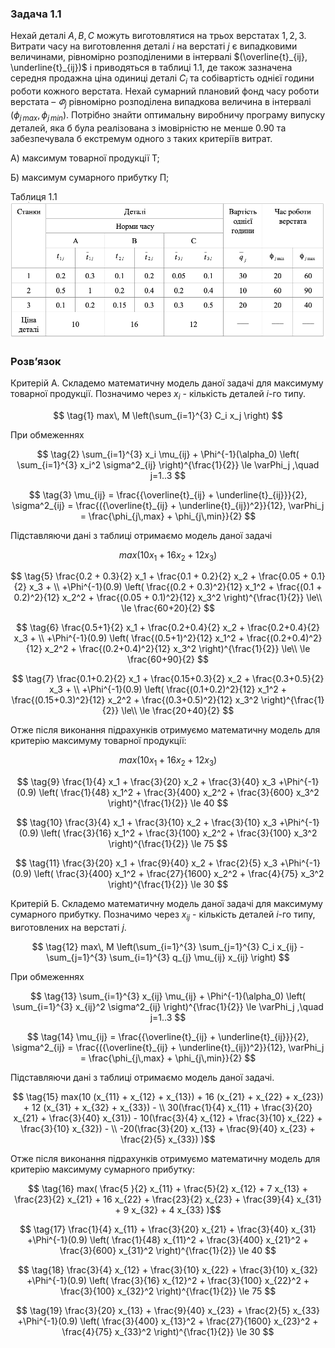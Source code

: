 ### Задача 1.1

Нехай деталі $А, В, С$ можуть виготовлятися на трьох верстатах $1, 2, 3$. Витрати часу на виготовлення деталі $i$ на верстаті $j$ є випадковими величинами, рівномірно розподіленими в інтервалі $(\overline{t}_{ij}, \underline{t}_{ij})$ і приводяться в таблиці 1.1, де також зазначена середня продажна ціна одиниці деталі $C_i$ та собівартість однієї години роботи кожного верстата. Нехай сумарний плановий фонд часу роботи верстата – $\varPhi_j$ рівномірно розподілена випадкова величина в інтервалі $(\phi_{j\,max}, \phi_{j\,min})$.
Потрібно знайти оптимальну виробничу програму випуску деталей, яка б була реалізована з імовірністю не менше 0.90 та забезпечувала б екстремум одного з таких критеріїв витрат.

А) максимум товарної продукції Т;

Б) максимум сумарного прибутку П;

Таблиця 1.1
![screenshot4](./task-1-1.png)

### Розв’язок


Критерій А.
Складемо математичну модель даної задачі для максимуму товарної продукції.
Позначимо через $x_i$ - кількість деталей $i$-го типу.

$$ \tag{1} max\, M \left(\sum_{i=1}^{3} C_i x_j \right) $$
 
При обмеженнях

$$ \tag{2} \sum_{i=1}^{3} x_i \mu_{ij} + \Phi^{-1}(\alpha_0) \left( \sum_{i=1}^{3} x_i^2 \sigma^2_{ij} \right)^{\frac{1}{2}} \le \varPhi_j ,\quad j=1..3
$$

$$ \tag{3} \mu_{ij} = \frac{{\overline{t}_{ij} + \underline{t}_{ij}}}{2},
\sigma^2_{ij} = \frac{({\overline{t}_{ij} + \underline{t}_{ij})^2}}{12},
\varPhi_j = \frac{\phi_{j\,max} + \phi_{j\,min}}{2}
$$

Підставляючи дані з таблиці отримаємо модель даної задачі

$$ \tag{4} max(10 x_1 + 16 x_2 + 12 x_3) $$

$$ \tag{5} \frac{0.2 + 0.3}{2} x_1 + \frac{0.1 + 0.2}{2} x_2 + \frac{0.05 + 0.1}{2} x_3 + \\
+\Phi^{-1}(0.9) \left( 
\frac{(0.2 + 0.3)^2}{12} x_1^2 + \frac{(0.1 + 0.2)^2}{12} x_2^2 + \frac{(0.05 + 0.1)^2}{12} x_3^2 \right)^{\frac{1}{2}} \le\\
\le \frac{60+20}{2}
$$

$$ \tag{6} \frac{0.5+1}{2} x_1 + \frac{0.2+0.4}{2} x_2 + \frac{0.2+0.4}{2} x_3 + \\
+\Phi^{-1}(0.9) \left( 
\frac{(0.5+1)^2}{12} x_1^2 + \frac{(0.2+0.4)^2}{12} x_2^2 + \frac{(0.2+0.4)^2}{12} x_3^2 \right)^{\frac{1}{2}}  \le\\
\le \frac{60+90}{2}
$$


$$ \tag{7} \frac{0.1+0.2}{2} x_1 + \frac{0.15+0.3}{2} x_2 + \frac{0.3+0.5}{2} x_3 + \\
+\Phi^{-1}(0.9) \left( 
\frac{(0.1+0.2)^2}{12} x_1^2 + \frac{(0.15+0.3)^2}{12} x_2^2 + \frac{(0.3+0.5)^2}{12} x_3^2 \right)^{\frac{1}{2}} \le\\
\le \frac{20+40}{2}
$$

Отже після виконання підрахунків отримуємо математичну модель для критерію максимуму товарної продукції:

$$ \tag{8} max(10 x_1 + 16 x_2 + 12 x_3) $$

$$ \tag{9} \frac{1}{4} x_1 + \frac{3}{20} x_2 + \frac{3}{40} x_3 
+\Phi^{-1}(0.9) \left( 
\frac{1}{48} x_1^2 + \frac{3}{400} x_2^2 + \frac{3}{600} x_3^2 \right)^{\frac{1}{2}}
\le 40
$$

$$ \tag{10} \frac{3}{4} x_1 + \frac{3}{10} x_2 + \frac{3}{10} x_3
+\Phi^{-1}(0.9) \left( 
\frac{3}{16} x_1^2 + \frac{3}{100} x_2^2 + \frac{3}{100} x_3^2 \right)^{\frac{1}{2}}
\le 75
$$


$$ \tag{11} \frac{3}{20} x_1 + \frac{9}{40} x_2 + \frac{2}{5} x_3
+\Phi^{-1}(0.9) \left( 
\frac{3}{400} x_1^2 + \frac{27}{1600} x_2^2 + \frac{4}{75} x_3^2 \right)^{\frac{1}{2}}
\le 30
$$


Критерій Б.
Складемо математичну модель даної задачі для максимуму сумарного прибутку.
Позначимо через $x_{ij}$ - кількість деталей $i$-го типу, виготовлених на верстаті $j$.

$$ \tag{12} max\, M \left(\sum_{i=1}^{3} \sum_{j=1}^{3} C_i x_{ij}
-\sum_{j=1}^{3} \sum_{i=1}^{3} q_{j} \mu_{ij} x_{ij}
\right) $$

При обмеженнях

$$ \tag{13} \sum_{i=1}^{3} x_{ij} \mu_{ij} + \Phi^{-1}(\alpha_0) \left( \sum_{i=1}^{3} x_{ij}^2 \sigma^2_{ij} \right)^{\frac{1}{2}} \le \varPhi_j ,\quad j=1..3
$$

$$ \tag{14} \mu_{ij} = \frac{{\overline{t}_{ij} + \underline{t}_{ij}}}{2},
\sigma^2_{ij} = \frac{({\overline{t}_{ij} + \underline{t}_{ij})^2}}{12},
\varPhi_j = \frac{\phi_{j\,max} + \phi_{j\,min}}{2}
$$

Підставляючи дані з таблиці отримаємо модель даної задачі.

$$ \tag{15} max(10 (x_{11} + x_{12} + x_{13}) + 16 (x_{21} + x_{22} + x_{23}) + 12 (x_{31} + x_{32} + x_{33}) - \\
30(\frac{1}{4} x_{11} + \frac{3}{20} x_{21} + \frac{3}{40} x_{31}) - 
10(\frac{3}{4} x_{12} + \frac{3}{10} x_{22} + \frac{3}{10} x_{32}) - \\
-20(\frac{3}{20} x_{13} + \frac{9}{40} x_{23} + \frac{2}{5} x_{33})
)$$

Отже після виконання підрахунків отримуємо математичну модель для критерію максимуму сумарного прибутку:


$$ \tag{16} max(
\frac{5 }{2} x_{11} + \frac{5}{2} x_{12} +          7 x_{13} +
\frac{23}{2} x_{21} +          16 x_{22} + \frac{23}{2} x_{23} +
\frac{39}{4} x_{31} +           9 x_{32} +            4 x_{33}
)$$

$$ \tag{17} \frac{1}{4} x_{11} + \frac{3}{20} x_{21} + \frac{3}{40} x_{31} 
+\Phi^{-1}(0.9) \left( 
\frac{1}{48} x_{11}^2 + \frac{3}{400} x_{21}^2 + \frac{3}{600} x_{31}^2 \right)^{\frac{1}{2}}
\le 40
$$

$$ \tag{18} \frac{3}{4} x_{12} + \frac{3}{10} x_{22} + \frac{3}{10} x_{32}
+\Phi^{-1}(0.9) \left( 
\frac{3}{16} x_{12}^2 + \frac{3}{100} x_{22}^2 + \frac{3}{100} x_{32}^2 \right)^{\frac{1}{2}}
\le 75
$$


$$ \tag{19} \frac{3}{20} x_{13} + \frac{9}{40} x_{23} + \frac{2}{5} x_{33}
+\Phi^{-1}(0.9) \left( 
\frac{3}{400} x_{13}^2 + \frac{27}{1600} x_{23}^2 + \frac{4}{75} x_{33}^2 \right)^{\frac{1}{2}}
\le 30
$$